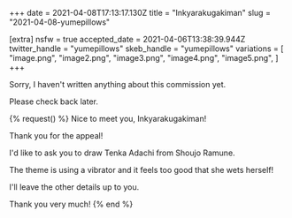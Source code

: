 +++
date = 2021-04-08T17:13:17.130Z
title = "Inkyarakugakiman"
slug = "2021-04-08-yumepillows"

[extra]
nsfw = true
accepted_date = 2021-04-06T13:38:39.944Z
twitter_handle = "yumepillows"
skeb_handle = "yumepillows"
variations = [
  "image.png",
  "image2.png",
  "image3.png",
  "image4.png",
  "image5.png",
]
+++

Sorry, I haven't written anything about this commission yet.

Please check back later.

{% request() %}
Nice to meet you, Inkyarakugakiman!

Thank you for the appeal!

I'd like to ask you to draw Tenka Adachi from Shoujo Ramune.

The theme is using a vibrator and it feels too good that she wets herself!

I'll leave the other details up to you.

Thank you very much!
{% end %}
